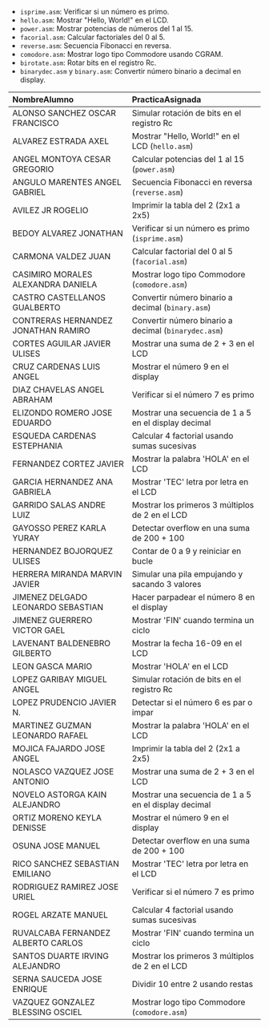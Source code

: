 
* `isprime.asm`: Verificar si un número es primo.
* `hello.asm`: Mostrar "Hello, World!" en el LCD.
* `power.asm`: Mostrar potencias de números del 1 al 15.
* `facorial.asm`: Calcular factoriales del 0 al 5.
* `reverse.asm`: Secuencia Fibonacci en reversa.
* `comodore.asm`: Mostrar logo tipo Commodore usando CGRAM.
* `birotate.asm`: Rotar bits en el registro Rc.
* `binarydec.asm` y `binary.asm`: Convertir número binario a decimal en display.


| NombreAlumno                        | PracticaAsignada                                     |
| :---------------------------------- | :--------------------------------------------------- |
| ALONSO SANCHEZ OSCAR FRANCISCO      | Simular rotación de bits en el registro Rc           |
| ALVAREZ ESTRADA AXEL                | Mostrar "Hello, World!" en el LCD (`hello.asm`)      |
| ANGEL MONTOYA CESAR GREGORIO        | Calcular potencias del 1 al 15 (`power.asm`)         |
| ANGULO MARENTES ANGEL GABRIEL       | Secuencia Fibonacci en reversa (`reverse.asm`)       |
| AVILEZ JR  ROGELIO                  | Imprimir la tabla del 2 (2x1 a 2x5)                  |
| BEDOY ALVAREZ JONATHAN              | Verificar si un número es primo (`isprime.asm`)      |
| CARMONA VALDEZ JUAN                 | Calcular factorial del 0 al 5 (`facorial.asm`)       |
| CASIMIRO MORALES ALEXANDRA DANIELA  | Mostrar logo tipo Commodore (`comodore.asm`)         |
| CASTRO CASTELLANOS GUALBERTO        | Convertir número binario a decimal (`binary.asm`)    |
| CONTRERAS HERNANDEZ JONATHAN RAMIRO | Convertir número binario a decimal (`binarydec.asm`) |
| CORTES AGUILAR JAVIER ULISES        | Mostrar una suma de 2 + 3 en el LCD                  |
| CRUZ CARDENAS LUIS ANGEL            | Mostrar el número 9 en el display                    |
| DIAZ CHAVELAS ANGEL ABRAHAM         | Verificar si el número 7 es primo                    |
| ELIZONDO ROMERO JOSE EDUARDO        | Mostrar una secuencia de 1 a 5 en el display decimal |
| ESQUEDA CARDENAS ESTEPHANIA         | Calcular 4 factorial usando sumas sucesivas          |
| FERNANDEZ CORTEZ JAVIER             | Mostrar la palabra 'HOLA' en el LCD                  |
| GARCIA HERNANDEZ ANA GABRIELA       | Mostrar 'TEC' letra por letra en el LCD              |
| GARRIDO SALAS ANDRE LUIZ            | Mostrar los primeros 3 múltiplos de 2 en el LCD      |
| GAYOSSO PEREZ KARLA YURAY           | Detectar overflow en una suma de 200 + 100           |
| HERNANDEZ BOJORQUEZ ULISES          | Contar de 0 a 9 y reiniciar en bucle                 |
| HERRERA MIRANDA MARVIN JAVIER       | Simular una pila empujando y sacando 3 valores       |
| JIMENEZ DELGADO LEONARDO SEBASTIAN  | Hacer parpadear el número 8 en el display            |
| JIMENEZ GUERRERO VICTOR GAEL        | Mostrar 'FIN' cuando termina un ciclo                |
| LAVENANT BALDENEBRO GILBERTO        | Mostrar la fecha 16-09 en el LCD                     |
| LEON GASCA MARIO                    | Mostrar 'HOLA' en el LCD                             |
| LOPEZ GARIBAY MIGUEL ANGEL          | Simular rotación de bits en el registro Rc           |
| LOPEZ PRUDENCIO JAVIER N.           | Detectar si el número 6 es par o impar               |
| MARTINEZ GUZMAN LEONARDO RAFAEL     | Mostrar la palabra 'HOLA' en el LCD                  |
| MOJICA FAJARDO JOSE ANGEL           | Imprimir la tabla del 2 (2x1 a 2x5)                  |
| NOLASCO VAZQUEZ JOSE ANTONIO        | Mostrar una suma de 2 + 3 en el LCD                  |
| NOVELO ASTORGA KAIN ALEJANDRO       | Mostrar una secuencia de 1 a 5 en el display decimal |
| ORTIZ MORENO KEYLA DENISSE          | Mostrar el número 9 en el display                    |
| OSUNA  JOSE MANUEL                  | Detectar overflow en una suma de 200 + 100           |
| RICO SANCHEZ SEBASTIAN EMILIANO     | Mostrar 'TEC' letra por letra en el LCD              |
| RODRIGUEZ RAMIREZ JOSE URIEL        | Verificar si el número 7 es primo                    |
| ROGEL ARZATE MANUEL                 | Calcular 4 factorial usando sumas sucesivas          |
| RUVALCABA FERNANDEZ ALBERTO CARLOS  | Mostrar 'FIN' cuando termina un ciclo                |
| SANTOS DUARTE IRVING ALEJANDRO      | Mostrar los primeros 3 múltiplos de 2 en el LCD      |
| SERNA SAUCEDA JOSE ENRIQUE          | Dividir 10 entre 2 usando restas                     |
| VAZQUEZ GONZALEZ BLESSING OSCIEL    | Mostrar logo tipo Commodore (`comodore.asm`)         |


